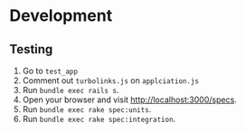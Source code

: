 # Development

## Testing

1. Go to `test_app`
1. Comment out `turbolinks.js` on `applciation.js`
1. Run `bundle exec rails s`.
1. Open your browser and visit [http://localhost:3000/specs](http://localhost:3000/specs).
1. Run `bundle exec rake spec:units`.
1. Run `bundle exec rake spec:integration`.
